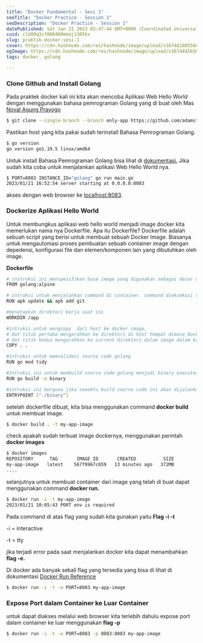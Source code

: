 ```yaml
---
title: "Docker Fundamental - Sesi 1"
seoTitle: "Docker Practice - Session 1"
seoDescription: "Docker Practice - Session 1"
datePublished: Sat Jan 21 2023 03:47:44 GMT+0000 (Coordinated Universal Time)
cuid: cld89q3zf000408mmaj1305kv
slug: praktik-docker-sesi-1
cover: https://cdn.hashnode.com/res/hashnode/image/upload/v1674610855602/220df737-7a3a-4fac-988e-79a94a39de3b.webp
ogImage: https://cdn.hashnode.com/res/hashnode/image/upload/v1674445656665/9ae4d779-d305-491f-bdfd-f51bf61c0a87.jpeg
tags: docker, golang

---
```


### Clone Github and Install Golang

Pada praktek docker kali ini kita akan mencoba Aplikasi Web Hello World dengan menggunakan bahasa pemrograman Golang yang di buat oleh Mas [Noval Agung Prayogo](https://github.com/novalagung)

```bash
$ git clone --single-branch --branch only-app https://github.com/adamstudiogh/udemy-praktis-belajar-docker-dan-kubernetes-untuk-pemula.git
```

Pastikan host yang kita pakai sudah terinstall Bahasa Pemrograman Golang.

```bash
$ go version
go version go1.19.5 linux/amd64
```

Untuk install Bahasa Pemrograman Golang bisa lihat di [dokumentasi.](https://go.dev/doc/install) Jika sudah kita coba untuk menjalankan aplikasi Web Hello World nya.

```bash
$ PORT=8083 INSTANCE_ID="golang" go run main.go
2023/01/21 16:52:54 server starting at 0.0.0.0:8083
```

akses dengan web browser ke [localhost:8083](http://localhost:8083).

### Dockerize Aplikasi Hello World

Untuk membungkus aplikasi web hello world menjadi image docker kita memerlukan nama nya Dockerfile. Apa itu Dockerfile? Dockerfile adalah sebuah script yang berisi untuk membuat sebuah Docker Image. Biasanya untuk mengautomasi proses pembuatan sebuah container image dengan depedensi, konfigurasi file dan elemen/komponen lain yang dibutuhkan oleh image.

**Dockerfile**

```bash
# instruksi ini menspesifikan base image yang digunakan sebagai dasar dari dockerfile
FROM golang:alpine

# intruksi untuk menjalankan command di container. command dieksekusi sebagai comand shell di dalam container, /bin/sh atau cmd di Windows. RUN akan membuat layer baru disetiap RUN command best practice penggunaan RUN dengan menggabung multiple command dengan &&
RUN apk update && apk add git

#menetapkan direktori kerja saat ini
WORKDIR /app

#intruksi untuk mengcopy  dari host ke docker image,
# dot titik pertama mengarahkan ke direktori di host tempat dimana Dockerfile berada
# dot titik kedua mengarahkan ke current direktori dalam image dalam konteks ini berada di /app
COPY . .

#intruksi untuk memvalidasi source code golang
RUN go mod tidy

#Intruksi ini untuk membuild source code golang menjadi binary executeable
RUN go build -o binary

#intruksi ini berguna jika sewaktu build source code ini akan dijalankan  dan image akan di run ke container, binary akan di execute
ENTRYPOINT ["./binary"]
```

setelah dockerfile dibuat, kita bisa menggunakan command **docker build** untuk membuat image.

```bash
$ docker build . -t my-app-image
```

check apakah sudah terbuat image dockernya, menggunakan perintah **docker images**

```bash
$ docker images
REPOSITORY      TAG       IMAGE ID       CREATED          SIZE
my-app-image   latest    567f9967c659   13 minutes ago   372MB
....
```

selanjutnya untuk membuat container dari image yang telah di buat dapat menggunakan command **docker run.**

```bash
$ docker run -i -t my-app-image
2023/01/21 10:05:43 PORT env is required
```

Pada command di atas flag yang sudah kita gunakan yaitu **Flag -i -t**

\-i = interactive

\-t = tty

jika terjadi error pada saat menjalankan docker kita dapat menambahkan **flag -e.**

Di docker ada banyak sekali flag yang tersedia yang bisa di lihat di dokumentasi [Docker Run Reference](https://docs.docker.com/engine/reference/commandline/run/)

```bash
$ docker run -i -t -e PORT=8083 my-app-image
```

### Expose Port dalam Container ke Luar Container

untuk dapat diakses melalui web browser kita terlebih dahulu expose port dalam container ke luar menggunakan **flag -p**

```bash
$ docker run -i -t -e PORT=8083 -p 8083:8083 my-app-image
```